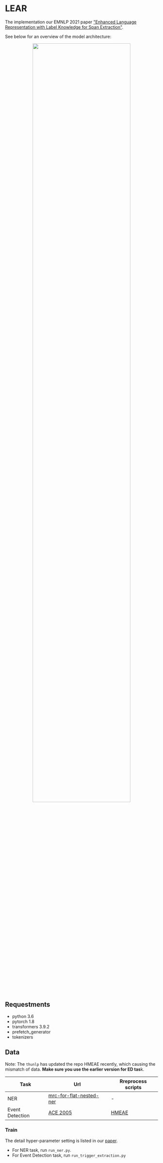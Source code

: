 # LEAR
The implementation our EMNLP 2021 paper ["Enhanced Language Representation with Label Knowledge for Span Extraction"](https://arxiv.org/pdf/2111.00884.pdf).

See below for an overview of the model architecture:

<center><img width="80%" src="https://cdn.jsdelivr.net/gh/Akeepers/blog-resource/picture/20211107211214.png"></center>

## Requestments

* python 3.6
* pytorch 1.8
* transformers 3.9.2
* prefetch_generator
* tokenizers

## Data
Note: The `thunlp` has updated the repo HMEAE recently, which causing the mismatch of data. **Make sure you use the earlier version for ED tas**k. 

| Task            | Url                                                  | Rreprocess scripts |
|-----------------|------------------------------------------------------|--------------------|
| NER             | [mrc-for-flat-nested-ner](https://github.com/ShannonAI/mrc-for-flat-nested-ner) |       -             |
| Event Detection |  [ACE 2005](https://catalog.ldc.upenn.edu/LDC2006T06)                                              |      [HMEAE](https://github.com/thunlp/HMEAE)               | 

### Train
The detail hyper-parameter setting is listed in our [paper](https://arxiv.org/pdf/2111.00884.pdf).

* For NER task, run `run_ner.py`.
* For Event Detection task, run `run_trigger_extraction.py`



